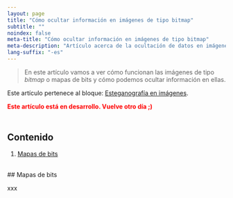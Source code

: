 ```yaml
---
layout: page
title: "Cómo ocultar información en imágenes de tipo bitmap"
subtitle: "" 
noindex: false
meta-title: "Cómo ocultar información en imágenes de tipo bitmap"
meta-description: "Artículo acerca de la ocultación de datos en imágenes de tipo bitmap"
lang-suffix: "-es"
---
```


> En este artículo vamos a ver cómo funcionan las imágenes de tipo *bitmap* o mapas de bits
> y cómo podemos ocultar información en ellas.

Este artículo pertenece al bloque: [Esteganografía en imágenes](/blog-es).


<p style='color:red;font-weight:bold'>
    Este artículo está en desarrollo. Vuelve otro día ;)
</p>



<style>
    [id]::before {
        content: '';
        display: block;
        height:      70px;
        margin-top: -70px;
        visibility: hidden;
    }
</style>

<div class='menu' style='margin-top:50px'></div>

## Contenido

1. [Mapas de bits](#mapas-de-bits)



<br>
## Mapas de bits

xxx








